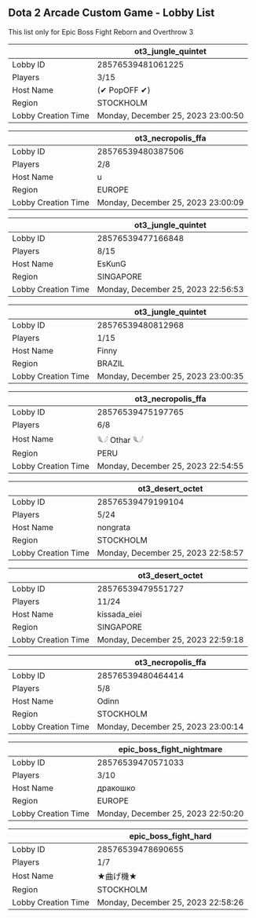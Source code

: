 ## Dota 2 Arcade Custom Game - Lobby List

This list only for Epic Boss Fight Reborn and Overthrow 3

|  | ot3_jungle_quintet |
| ------ | ------ |
| Lobby ID | 28576539481061225 |
| Players | 3/15 |
| Host Name | (✔ PopOFF ✔) |
| Region | STOCKHOLM |
| Lobby Creation Time | Monday, December 25, 2023 23:00:50 |


|  | ot3_necropolis_ffa |
| ------ | ------ |
| Lobby ID | 28576539480387506 |
| Players | 2/8 |
| Host Name | u |
| Region | EUROPE |
| Lobby Creation Time | Monday, December 25, 2023 23:00:09 |


|  | ot3_jungle_quintet |
| ------ | ------ |
| Lobby ID | 28576539477166848 |
| Players | 8/15 |
| Host Name | EsKunG |
| Region | SINGAPORE |
| Lobby Creation Time | Monday, December 25, 2023 22:56:53 |


|  | ot3_jungle_quintet |
| ------ | ------ |
| Lobby ID | 28576539480812968 |
| Players | 1/15 |
| Host Name | Finny |
| Region | BRAZIL |
| Lobby Creation Time | Monday, December 25, 2023 23:00:35 |


|  | ot3_necropolis_ffa |
| ------ | ------ |
| Lobby ID | 28576539475197765 |
| Players | 6/8 |
| Host Name | 𓆰𓆪 Othar 𓆰𓆪 |
| Region | PERU |
| Lobby Creation Time | Monday, December 25, 2023 22:54:55 |


|  | ot3_desert_octet |
| ------ | ------ |
| Lobby ID | 28576539479199104 |
| Players | 5/24 |
| Host Name | nongrata |
| Region | STOCKHOLM |
| Lobby Creation Time | Monday, December 25, 2023 22:58:57 |


|  | ot3_desert_octet |
| ------ | ------ |
| Lobby ID | 28576539479551727 |
| Players | 11/24 |
| Host Name | kissada_eiei |
| Region | SINGAPORE |
| Lobby Creation Time | Monday, December 25, 2023 22:59:18 |


|  | ot3_necropolis_ffa |
| ------ | ------ |
| Lobby ID | 28576539480464414 |
| Players | 5/8 |
| Host Name | Odinn |
| Region | STOCKHOLM |
| Lobby Creation Time | Monday, December 25, 2023 23:00:14 |


|  | epic_boss_fight_nightmare |
| ------ | ------ |
| Lobby ID | 28576539470571033 |
| Players | 3/10 |
| Host Name | дракошко |
| Region | EUROPE |
| Lobby Creation Time | Monday, December 25, 2023 22:50:20 |


|  | epic_boss_fight_hard |
| ------ | ------ |
| Lobby ID | 28576539478690655 |
| Players | 1/7 |
| Host Name | ★曲げ機★ |
| Region | STOCKHOLM |
| Lobby Creation Time | Monday, December 25, 2023 22:58:26 |


